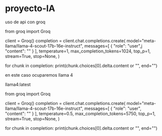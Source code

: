 # proyecto-IA
uso de api con groq

from groq import Groq

client = Groq()
completion = client.chat.completions.create(
    model="meta-llama/llama-4-scout-17b-16e-instruct",
    messages=[
      {
        "role": "user",j
        "content": ""
      }
    ],
    temperature=1,
    max_completion_tokens=1024,
    top_p=1,
    stream=True,
    stop=None,
)

for chunk in completion:
    print(chunk.choices[0].delta.content or "", end="")

en este caso ocuparemos llama 4 

llama4:latest






from groq import Groq

client = Groq()
completion = client.chat.completions.create(
    model="meta-llama/llama-4-scout-17b-16e-instruct",
    messages=[
      {
        "role": "user",
        "content": ""
      }
    ],
    temperature=0.5,
    max_completion_tokens=5750,
    top_p=1,
    stream=True,
    stop=None,
)

for chunk in completion:
    print(chunk.choices[0].delta.content or "", end="")